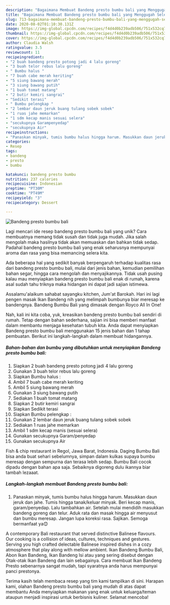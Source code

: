 ```yaml
---
description: "Bagaimana Membuat Bandeng presto bumbu bali yang Menggugah Selera"
title: "Bagaimana Membuat Bandeng presto bumbu bali yang Menggugah Selera"
slug: 713-bagaimana-membuat-bandeng-presto-bumbu-bali-yang-menggugah-selera
date: 2020-08-02T01:10:30.131Z
image: https://img-global.cpcdn.com/recipes/f4d4d0b239adb506/751x532cq70/bandeng-presto-bumbu-bali-foto-resep-utama.jpg
thumbnail: https://img-global.cpcdn.com/recipes/f4d4d0b239adb506/751x532cq70/bandeng-presto-bumbu-bali-foto-resep-utama.jpg
cover: https://img-global.cpcdn.com/recipes/f4d4d0b239adb506/751x532cq70/bandeng-presto-bumbu-bali-foto-resep-utama.jpg
author: Claudia Walsh
ratingvalue: 3.5
reviewcount: 11
recipeingredient:
- "2 buah bandeng presto potong jadi 4 lalu goreng"
- "3 buah telor rebus lalu goreng"
- " Bumbu halus "
- "7 buah cabe merah keriting"
- "5 siung bawang merah"
- "3 siung bawang putih"
- "1 buah tomat matang"
- "2 butir kemiri sangrai"
- "Sedikit terasi"
- " Bumbu pelengkap "
- "2 lembar daun jeruk buang tulang sobek sobek"
- "1 ruas jahe memarkan"
- "1 sdm kecap manis sesuai selera"
- "secukupnya Garampenyedap"
- "secukupnya Air"
recipeinstructions:
- "Panaskan minyak, tumis bumbu halus hingga harum. Masukkan daun jeruk dan jahe. Tumis hingga tanak/keluar minyak. Beri kecap manis, garam/penyedap. Lalu tambahkan air. Setelah mulai mendidih masukkan bandeng goreng dan telur. Aduk rata dan masak hingga air menyusut dan bumbu meresap. Jangan lupa koreksi rasa. Sajikan. Semoga bermanfaat ya😊"
categories:
- Resep
tags:
- bandeng
- presto
- bumbu

katakunci: bandeng presto bumbu 
nutrition: 237 calories
recipecuisine: Indonesian
preptime: "PT30M"
cooktime: "PT49M"
recipeyield: "3"
recipecategory: Dessert

---
```



![Bandeng presto bumbu bali](https://img-global.cpcdn.com/recipes/f4d4d0b239adb506/751x532cq70/bandeng-presto-bumbu-bali-foto-resep-utama.jpg)

Lagi mencari ide resep bandeng presto bumbu bali yang unik? Cara membuatnya memang tidak susah dan tidak juga mudah. Jika salah mengolah maka hasilnya tidak akan memuaskan dan bahkan tidak sedap. Padahal bandeng presto bumbu bali yang enak seharusnya mempunyai aroma dan rasa yang bisa memancing selera kita.

Ada beberapa hal yang sedikit banyak berpengaruh terhadap kualitas rasa dari bandeng presto bumbu bali, mulai dari jenis bahan, kemudian pemilihan bahan segar, hingga cara mengolah dan menyajikannya. Tidak usah pusing kalau mau menyiapkan bandeng presto bumbu bali enak di rumah, karena asal sudah tahu triknya maka hidangan ini dapat jadi sajian istimewa.

Assalamu&#39;alaikum sahabat sayangku kitchen, Jum&#39;at Barokah. Hari ini lagi pengen masak Ikan Bandeng nih yang melimpah bumbunya biar meresap ke bandengnya. Bandeng Bumbu Bali yang dimasak dengan Royco All In One!


Nah, kali ini kita coba, yuk, kreasikan bandeng presto bumbu bali sendiri di rumah. Tetap dengan bahan sederhana, sajian ini bisa memberi manfaat dalam membantu menjaga kesehatan tubuh kita. Anda dapat menyiapkan Bandeng presto bumbu bali menggunakan 15 jenis bahan dan 1 tahap pembuatan. Berikut ini langkah-langkah dalam membuat hidangannya.

<!--inarticleads1-->

##### Bahan-bahan dan bumbu yang dibutuhkan untuk menyiapkan Bandeng presto bumbu bali:

1. Siapkan 2 buah bandeng presto potong jadi 4 lalu goreng
1. Gunakan 3 buah telor rebus lalu goreng
1. Siapkan  Bumbu halus :
1. Ambil 7 buah cabe merah keriting
1. Ambil 5 siung bawang merah
1. Gunakan 3 siung bawang putih
1. Sediakan 1 buah tomat matang
1. Siapkan 2 butir kemiri sangrai
1. Siapkan Sedikit terasi
1. Siapkan  Bumbu pelengkap :
1. Gunakan 2 lembar daun jeruk buang tulang sobek sobek
1. Sediakan 1 ruas jahe memarkan
1. Ambil 1 sdm kecap manis (sesuai selera)
1. Gunakan secukupnya Garam/penyedap
1. Gunakan secukupnya Air


Fish &amp; chip restaurant in Regol, Jawa Barat, Indonesia. Daging Bumbu Bali bisa anda buat sehari sebelumnya, simpan dalam kulkas supaya bumbu meresap dengan sempurna dan terasa lebih sedap. Bumbu Bali cocok dipadu dengan bahan apa saja. Sebaiknya digoreng dulu ikannya biar tambah lezaaat. 

<!--inarticleads2-->

##### Langkah-langkah membuat Bandeng presto bumbu bali:

1. Panaskan minyak, tumis bumbu halus hingga harum. Masukkan daun jeruk dan jahe. Tumis hingga tanak/keluar minyak. Beri kecap manis, garam/penyedap. Lalu tambahkan air. Setelah mulai mendidih masukkan bandeng goreng dan telur. Aduk rata dan masak hingga air menyusut dan bumbu meresap. Jangan lupa koreksi rasa. Sajikan. Semoga bermanfaat ya😊


A contemporary Bali restaurant that served distinctive Balinese flavours. Our cooking is a collision of ideas, cultures, techniques and gestures. Serving you high crafted delectable Balinese inspired dishes in a cozy atmosphere that play along with mellow ambient. Ikan Bandeng Bumbu Bali, Abon Ikan Bandeng, Ikan Bandeng Isi atau yang sering disebut dengan Otak-otak Ikan Bandeng dan lain sebagainya. Cara membuat Ikan Bandeng Presto sebenarnya sangat mudah, tapi syaratnya anda harus mempunyai panci prestonya. 

Terima kasih telah membaca resep yang tim kami tampilkan di sini. Harapan kami, olahan Bandeng presto bumbu bali yang mudah di atas dapat membantu Anda menyiapkan makanan yang enak untuk keluarga/teman ataupun menjadi inspirasi untuk berbisnis kuliner. Selamat mencoba!
